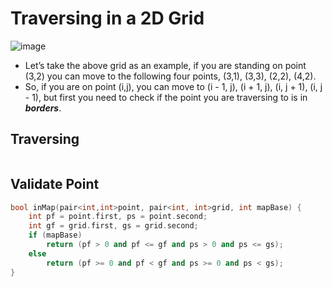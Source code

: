 # Traversing in a 2D Grid
![image](https://user-images.githubusercontent.com/99830416/233385168-a2677c80-264f-4cad-985c-cbfe0ea4d1ce.png)

- Let’s take the above grid as an example, if you are standing on point (3,2) you can move to the following four points, (3,1), (3,3), (2,2), (4,2).
- So, if you are on point (i,j), you can move to (i - 1, j), (i + 1, j), (i, j + 1), (i, j - 1), but first you need to check if the point you are traversing to is in _**borders**_.

## Traversing
```cpp

```
## Validate Point
```cpp
bool inMap(pair<int,int>point, pair<int, int>grid, int mapBase) {
    int pf = point.first, ps = point.second;
    int gf = grid.first, gs = grid.second;
    if (mapBase)
        return (pf > 0 and pf <= gf and ps > 0 and ps <= gs);
    else
        return (pf >= 0 and pf < gf and ps >= 0 and ps < gs);
}
```


